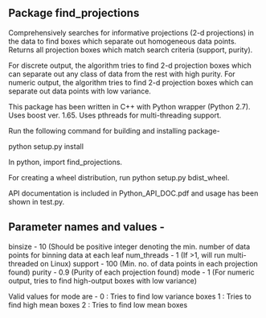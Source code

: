 Package find_projections
-----------------------------
Comprehensively searches for informative projections (2-d projections) in the data to find boxes which separate out homogeneous data points. 
Returns all projection boxes which match search criteria (support, purity).

For discrete output, the algorithm tries to find 2-d projection boxes which can separate out any class of data from the rest with high purity.
For numeric output, the algorithm tries to find 2-d projection boxes which can separate out data points  with low variance.

This package has been written in C++ with Python wrapper (Python 2.7).
Uses boost ver. 1.65.
Uses pthreads for multi-threading support.

Run the following command for building and installing package-

python setup.py install

In python,
import find_projections.

For creating a wheel distribution, run python setup.py bdist_wheel.

API documentation is included in Python_API_DOC.pdf and usage has been shown in test.py.

Parameter names and values -
-----------------------------
binsize - 10 (Should be positive integer denoting the min. number of data points for binning data at each leaf
num_threads - 1 (If >1, will run multi-threaded on Linux)
support - 100 (Min. no. of data points in each projection found)
purity - 0.9 (Purity of each projection found)
mode - 1 (For numeric output, tries to find high-output boxes with low variance)

Valid values for mode are -
0 : Tries to find low variance boxes
1 : Tries to find high mean boxes
2 : Tries to find low mean boxes
